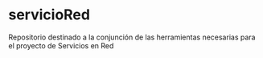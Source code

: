 # servicioRed
Repositorio destinado a la conjunción de las herramientas necesarias para el proyecto de Servicios en Red
